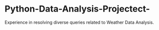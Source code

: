 # Python-Data-Analysis-Projectect-
Experience in resolving diverse queries related to Weather Data Analysis.
